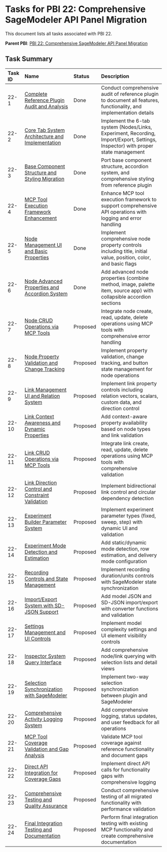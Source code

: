 # Tasks for PBI 22: Comprehensive SageModeler API Panel Migration

This document lists all tasks associated with PBI 22.

**Parent PBI**: [PBI 22: Comprehensive SageModeler API Panel Migration](./prd.md)

## Task Summary

| Task ID | Name | Status | Description |
| :------ | :--- | :------ | :---------- |
| 22-1 | [Complete Reference Plugin Audit and Analysis](./22-1.md) | Done | Conduct comprehensive audit of reference plugin to document all features, functionality, and implementation details |
| 22-2 | [Core Tab System Architecture and Implementation](./22-2.md) | Done | Implement the 6-tab system (Nodes/Links, Experiment, Recording, Import/Export, Settings, Inspector) with proper state management |
| 22-3 | [Base Component Structure and Styling Migration](./22-3.md) | Done | Port base component structure, accordion system, and comprehensive styling from reference plugin |
| 22-4 | [MCP Tool Execution Framework Enhancement](./22-4.md) | Done | Enhance MCP tool execution framework to support comprehensive API operations with logging and error handling |
| 22-5 | [Node Management UI and Basic Properties](./22-5.md) | Done | Implement comprehensive node property controls including title, initial value, position, color, and basic flags |
| 22-6 | [Node Advanced Properties and Accordion System](./22-6.md) | Done | Add advanced node properties (combine method, image, palette item, source app) with collapsible accordion sections |
| 22-7 | [Node CRUD Operations via MCP Tools](./22-7.md) | Proposed | Integrate node create, read, update, delete operations using MCP tools with comprehensive error handling |
| 22-8 | [Node Property Validation and Change Tracking](./22-8.md) | Proposed | Implement property validation, change tracking, and button state management for node operations |
| 22-9 | [Link Management UI and Relation System](./22-9.md) | Proposed | Implement link property controls including relation vectors, scalars, custom data, and direction control |
| 22-10 | [Link Context Awareness and Dynamic Properties](./22-10.md) | Proposed | Add context-aware property availability based on node types and link validation |
| 22-11 | [Link CRUD Operations via MCP Tools](./22-11.md) | Proposed | Integrate link create, read, update, delete operations using MCP tools with comprehensive validation |
| 22-12 | [Link Direction Control and Constraint Validation](./22-12.md) | Proposed | Implement bidirectional link control and circular dependency detection |
| 22-13 | [Experiment Builder Parameter System](./22-13.md) | Proposed | Implement experiment parameter types (fixed, sweep, step) with dynamic UI and validation |
| 22-14 | [Experiment Mode Detection and Estimation](./22-14.md) | Proposed | Add static/dynamic mode detection, row estimation, and delivery mode configuration |
| 22-15 | [Recording Controls and State Management](./22-15.md) | Proposed | Implement recording duration/units controls with SageModeler state synchronization |
| 22-16 | [Import/Export System with SD-JSON Support](./22-16.md) | Proposed | Add model JSON and SD-JSON import/export with converter functions and validation |
| 22-17 | [Settings Management and UI Controls](./22-17.md) | Proposed | Implement model complexity settings and UI element visibility controls |
| 22-18 | [Inspector System Query Interface](./22-18.md) | Proposed | Add comprehensive node/link querying with selection lists and detail views |
| 22-19 | [Selection Synchronization with SageModeler](./22-19.md) | Proposed | Implement two-way selection synchronization between plugin and SageModeler |
| 22-20 | [Comprehensive Activity Logging System](./22-20.md) | Proposed | Add comprehensive logging, status updates, and user feedback for all operations |
| 22-21 | [MCP Tool Coverage Validation and Gap Analysis](./22-21.md) | Proposed | Validate MCP tool coverage against reference functionality and document gaps |
| 22-22 | [Direct API Integration for Coverage Gaps](./22-22.md) | Proposed | Implement direct API calls for functionality gaps with comprehensive logging |
| 22-23 | [Comprehensive Testing and Quality Assurance](./22-23.md) | Proposed | Conduct comprehensive testing of all migrated functionality with performance validation |
| 22-24 | [Final Integration Testing and Documentation](./22-24.md) | Proposed | Perform final integration testing with existing MCP functionality and create comprehensive documentation | 